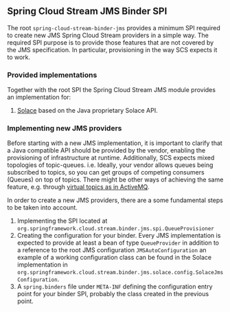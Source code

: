 Spring Cloud Stream JMS Binder SPI
----------------------------------

The root `spring-cloud-stream-binder-jms` provides a minimum SPI required 
to create new JMS Spring Cloud Stream providers in a simple way. The required
SPI purpose is to provide those features that are not covered by the JMS 
specification. In particular, provisioning in the way SCS expects it to work.

### Provided implementations

Together with the root SPI the Spring Cloud Stream JMS module provides an implementation
for:
 
1. [Solace](http://www.solacesystems.com/products/jms-messaging) based on the Java proprietary Solace API.

### Implementing new JMS providers

Before starting with a new JMS implementation, it is important to clarify that a Java compatible API
should be provided by the vendor, enabling the provisioning of infrastructure at runtime. Additionally,
SCS expects mixed topologies of topic-queues. i.e. Ideally, your vendor allows queues being subscribed
to topics, so you can get groups of competing consumers (Queues) on top of topics.
There might be other ways of achieving the same feature, e.g. through [virtual topics as in ActiveMQ](http://activemq.apache.org/virtual-destinations.html).

In order to create a new JMS providers, there are a some fundamental steps to be taken into account.

1. Implementing the SPI located at `org.springframework.cloud.stream.binder.jms.spi.QueueProvisioner`
1. Creating the configuration for your binder.
Every JMS implementation is expected to provide at least a bean of type `QueueProvider` in addition
to a reference to the root JMS configuration `JMSAutoConfiguration` an example of a working configuration
class can be found in the Solace implementation in `org.springframework.cloud.stream.binder.jms.solace.config.SolaceJmsConfiguration`.
1. A `spring.binders` file under `META-INF` defining the configuration entry point for your binder SPI, probably
the class created in the previous point.